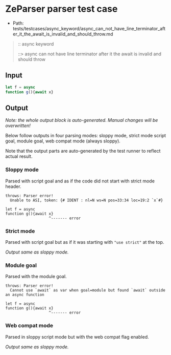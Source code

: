 # ZeParser parser test case

- Path: tests/testcases/async_keyword/async_can_not_have_line_terminator_after_it_the_await_is_invalid_and_should_throw.md

> :: async keyword
>
> ::> async can not have line terminator after it the await is invalid and should throw

## Input

`````js
let f = async
function g(){await x}
`````

## Output

_Note: the whole output block is auto-generated. Manual changes will be overwritten!_

Below follow outputs in four parsing modes: sloppy mode, strict mode script goal, module goal, web compat mode (always sloppy).

Note that the output parts are auto-generated by the test runner to reflect actual result.

### Sloppy mode

Parsed with script goal and as if the code did not start with strict mode header.

`````
throws: Parser error!
  Unable to ASI, token: {# IDENT : nl=N ws=N pos=33:34 loc=19:2 `x`#}

let f = async
function g(){await x}
                   ^------- error
`````

### Strict mode

Parsed with script goal but as if it was starting with `"use strict"` at the top.

_Output same as sloppy mode._

### Module goal

Parsed with the module goal.

`````
throws: Parser error!
  Cannot use `await` as var when goal=module but found `await` outside an async function

let f = async
function g(){await x}
                   ^------- error
`````


### Web compat mode

Parsed in sloppy script mode but with the web compat flag enabled.

_Output same as sloppy mode._
